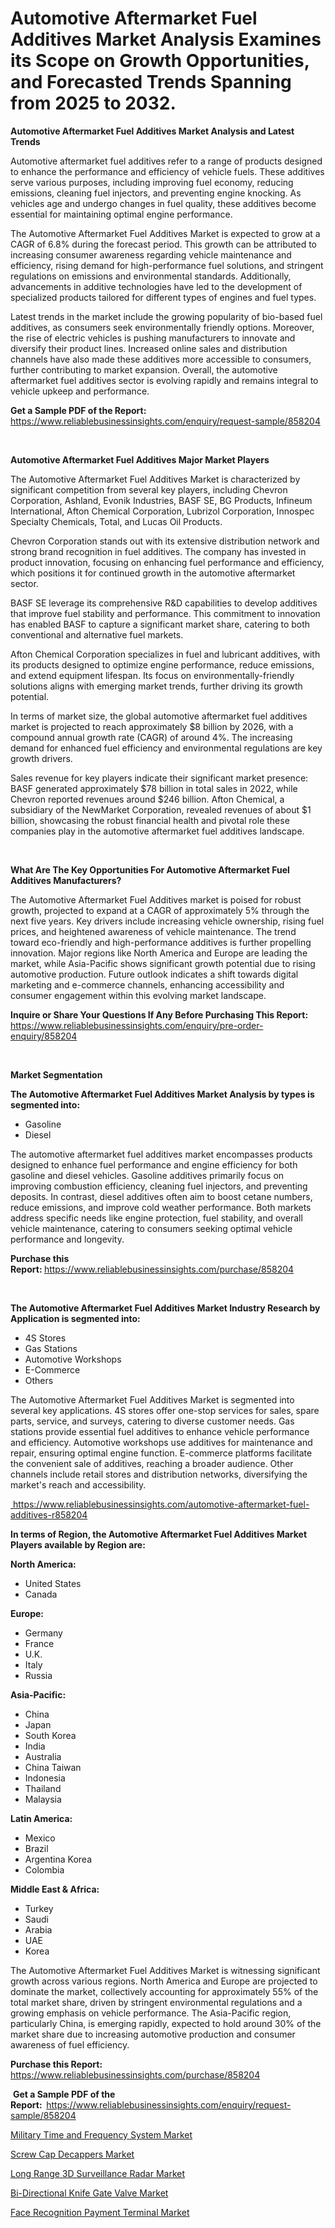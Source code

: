 <p><h1>Automotive Aftermarket Fuel Additives Market Analysis Examines its Scope on Growth Opportunities, and Forecasted Trends Spanning from 2025 to 2032.</h1></p><p><strong>Automotive Aftermarket Fuel Additives Market Analysis and Latest Trends</strong></p>
<p><p>Automotive aftermarket fuel additives refer to a range of products designed to enhance the performance and efficiency of vehicle fuels. These additives serve various purposes, including improving fuel economy, reducing emissions, cleaning fuel injectors, and preventing engine knocking. As vehicles age and undergo changes in fuel quality, these additives become essential for maintaining optimal engine performance.</p><p>The Automotive Aftermarket Fuel Additives Market is expected to grow at a CAGR of 6.8% during the forecast period. This growth can be attributed to increasing consumer awareness regarding vehicle maintenance and efficiency, rising demand for high-performance fuel solutions, and stringent regulations on emissions and environmental standards. Additionally, advancements in additive technologies have led to the development of specialized products tailored for different types of engines and fuel types.</p><p>Latest trends in the market include the growing popularity of bio-based fuel additives, as consumers seek environmentally friendly options. Moreover, the rise of electric vehicles is pushing manufacturers to innovate and diversify their product lines. Increased online sales and distribution channels have also made these additives more accessible to consumers, further contributing to market expansion. Overall, the automotive aftermarket fuel additives sector is evolving rapidly and remains integral to vehicle upkeep and performance.</p></p>
<p><strong>Get a Sample PDF of the Report:&nbsp;</strong> <a href="https://www.reliablebusinessinsights.com/enquiry/request-sample/858204?utm_campaign=3048&utm_medium=2&utm_source=Github&utm_content=ia&utm_term=30032025&utm_id=automotive-aftermarket-fuel-additives">https://www.reliablebusinessinsights.com/enquiry/request-sample/858204</a></p>
<p>&nbsp;</p>
<p><strong>Automotive Aftermarket Fuel Additives Major Market Players</strong></p>
<p><p>The Automotive Aftermarket Fuel Additives Market is characterized by significant competition from several key players, including Chevron Corporation, Ashland, Evonik Industries, BASF SE, BG Products, Infineum International, Afton Chemical Corporation, Lubrizol Corporation, Innospec Specialty Chemicals, Total, and Lucas Oil Products. </p><p>Chevron Corporation stands out with its extensive distribution network and strong brand recognition in fuel additives. The company has invested in product innovation, focusing on enhancing fuel performance and efficiency, which positions it for continued growth in the automotive aftermarket sector.</p><p>BASF SE leverage its comprehensive R&D capabilities to develop additives that improve fuel stability and performance. This commitment to innovation has enabled BASF to capture a significant market share, catering to both conventional and alternative fuel markets.</p><p>Afton Chemical Corporation specializes in fuel and lubricant additives, with its products designed to optimize engine performance, reduce emissions, and extend equipment lifespan. Its focus on environmentally-friendly solutions aligns with emerging market trends, further driving its growth potential.</p><p>In terms of market size, the global automotive aftermarket fuel additives market is projected to reach approximately $8 billion by 2026, with a compound annual growth rate (CAGR) of around 4%. The increasing demand for enhanced fuel efficiency and environmental regulations are key growth drivers.</p><p>Sales revenue for key players indicate their significant market presence: BASF generated approximately $78 billion in total sales in 2022, while Chevron reported revenues around $246 billion. Afton Chemical, a subsidiary of the NewMarket Corporation, revealed revenues of about $1 billion, showcasing the robust financial health and pivotal role these companies play in the automotive aftermarket fuel additives landscape.</p></p>
<p>&nbsp;</p>
<p><strong>What Are The Key Opportunities For Automotive Aftermarket Fuel Additives Manufacturers?</strong></p>
<p><p>The Automotive Aftermarket Fuel Additives market is poised for robust growth, projected to expand at a CAGR of approximately 5% through the next five years. Key drivers include increasing vehicle ownership, rising fuel prices, and heightened awareness of vehicle maintenance. The trend toward eco-friendly and high-performance additives is further propelling innovation. Major regions like North America and Europe are leading the market, while Asia-Pacific shows significant growth potential due to rising automotive production. Future outlook indicates a shift towards digital marketing and e-commerce channels, enhancing accessibility and consumer engagement within this evolving market landscape.</p></p>
<p><strong>Inquire or Share Your Questions If Any Before Purchasing This Report:</strong> <a href="https://www.reliablebusinessinsights.com/enquiry/pre-order-enquiry/858204?utm_campaign=3048&utm_medium=2&utm_source=Github&utm_content=ia&utm_term=30032025&utm_id=automotive-aftermarket-fuel-additives">https://www.reliablebusinessinsights.com/enquiry/pre-order-enquiry/858204</a></p>
<p>&nbsp;</p>
<p><strong>Market Segmentation</strong></p>
<p><strong>The Automotive Aftermarket Fuel Additives Market Analysis by types is segmented into:</strong></p>
<p><ul><li>Gasoline</li><li>Diesel</li></ul></p>
<p><p>The automotive aftermarket fuel additives market encompasses products designed to enhance fuel performance and engine efficiency for both gasoline and diesel vehicles. Gasoline additives primarily focus on improving combustion efficiency, cleaning fuel injectors, and preventing deposits. In contrast, diesel additives often aim to boost cetane numbers, reduce emissions, and improve cold weather performance. Both markets address specific needs like engine protection, fuel stability, and overall vehicle maintenance, catering to consumers seeking optimal vehicle performance and longevity.</p></p>
<p><strong>Purchase this Report:&nbsp;</strong><a href="https://www.reliablebusinessinsights.com/purchase/858204?utm_campaign=3048&utm_medium=2&utm_source=Github&utm_content=ia&utm_term=30032025&utm_id=automotive-aftermarket-fuel-additives">https://www.reliablebusinessinsights.com/purchase/858204</a></p>
<p>&nbsp;</p>
<p><strong>The Automotive Aftermarket Fuel Additives Market Industry Research by Application is segmented into:</strong></p>
<p><ul><li>4S Stores</li><li>Gas Stations</li><li>Automotive Workshops</li><li>E-Commerce</li><li>Others</li></ul></p>
<p><p>The Automotive Aftermarket Fuel Additives Market is segmented into several key applications. 4S stores offer one-stop services for sales, spare parts, service, and surveys, catering to diverse customer needs. Gas stations provide essential fuel additives to enhance vehicle performance and efficiency. Automotive workshops use additives for maintenance and repair, ensuring optimal engine function. E-commerce platforms facilitate the convenient sale of additives, reaching a broader audience. Other channels include retail stores and distribution networks, diversifying the market's reach and accessibility.</p></p>
<p><a href="https://www.reliablebusinessinsights.com/automotive-aftermarket-fuel-additives-r858204?utm_campaign=3048&utm_medium=2&utm_source=Github&utm_content=ia&utm_term=30032025&utm_id=automotive-aftermarket-fuel-additives">&nbsp;https://www.reliablebusinessinsights.com/automotive-aftermarket-fuel-additives-r858204</a></p>
<p><strong>In terms of Region, the Automotive Aftermarket Fuel Additives Market Players available by Region are:</strong></p>
<p>
    <p> <strong> North America: </strong>
        <ul>
            <li>United States</li>
            <li>Canada</li>
        </ul>
        </p> 
    <p> <strong> Europe: </strong>
        <ul>
            <li>Germany</li>
            <li>France</li>
            <li>U.K.</li>
            <li>Italy</li>
            <li>Russia</li>
        </ul>
        </p> 
    <p> <strong> Asia-Pacific: </strong>
        <ul>
            <li>China</li>
            <li>Japan</li>
            <li>South Korea</li>
            <li>India</li>
            <li>Australia</li>
            <li>China Taiwan</li>
            <li>Indonesia</li>
            <li>Thailand</li>
            <li>Malaysia</li>
        </ul>
        </p> 
    <p> <strong> Latin America: </strong>
        <ul>
            <li>Mexico</li>
            <li>Brazil</li>
            <li>Argentina Korea</li>
            <li>Colombia</li>
        </ul>
        </p> 
    <p> <strong> Middle East & Africa: </strong>
        <ul>
            <li>Turkey</li>
            <li>Saudi</li>
            <li>Arabia</li>
            <li>UAE</li>
            <li>Korea</li>
        </ul>
    </p>
    </p>
<p><p>The Automotive Aftermarket Fuel Additives Market is witnessing significant growth across various regions. North America and Europe are projected to dominate the market, collectively accounting for approximately 55% of the total market share, driven by stringent environmental regulations and a growing emphasis on vehicle performance. The Asia-Pacific region, particularly China, is emerging rapidly, expected to hold around 30% of the market share due to increasing automotive production and consumer awareness of fuel efficiency.</p></p>
<p><strong>Purchase this Report: </strong><a href="https://www.reliablebusinessinsights.com/purchase/858204?utm_campaign=3048&utm_medium=2&utm_source=Github&utm_content=ia&utm_term=30032025&utm_id=automotive-aftermarket-fuel-additives">https://www.reliablebusinessinsights.com/purchase/858204</a></p>
<p>&nbsp;<strong>Get a Sample PDF of the Report:&nbsp;&nbsp;</strong><a href="https://www.reliablebusinessinsights.com/enquiry/request-sample/858204?utm_campaign=3048&utm_medium=2&utm_source=Github&utm_content=ia&utm_term=30032025&utm_id=automotive-aftermarket-fuel-additives">https://www.reliablebusinessinsights.com/enquiry/request-sample/858204</a></p>
<p><strong></strong></p>
<p><p><a href="https://www.linkedin.com/pulse/analyzing-military-time-frequency-system-market-revenue-worth-jlwqe?utm_campaign=3048&utm_medium=2&utm_source=Github&utm_content=ia&utm_term=30032025&utm_id=automotive-aftermarket-fuel-additives">Military Time and Frequency System Market</a></p><p><a href="https://www.linkedin.com/pulse/screw-cap-decappers-market-size-forecast-from-2025-2032-qy2ie?utm_campaign=3048&utm_medium=2&utm_source=Github&utm_content=ia&utm_term=30032025&utm_id=automotive-aftermarket-fuel-additives">Screw Cap Decappers Market</a></p><p><a href="https://www.linkedin.com/pulse/factors-affecting-long-range-3d-surveillance-radarmarket-growth-xh7ee?utm_campaign=3048&utm_medium=2&utm_source=Github&utm_content=ia&utm_term=30032025&utm_id=automotive-aftermarket-fuel-additives">Long Range 3D Surveillance Radar Market</a></p><p><a href="https://www.linkedin.com/pulse/bi-directional-knife-gate-valve-market-size-application-raope?utm_campaign=3048&utm_medium=2&utm_source=Github&utm_content=ia&utm_term=30032025&utm_id=automotive-aftermarket-fuel-additives">Bi-Directional Knife Gate Valve Market</a></p><p><a href="https://www.linkedin.com/pulse/face-recognition-payment-terminal-market-size-growth-analysis-4mq0e?utm_campaign=3048&utm_medium=2&utm_source=Github&utm_content=ia&utm_term=30032025&utm_id=automotive-aftermarket-fuel-additives">Face Recognition Payment Terminal Market</a></p></p>